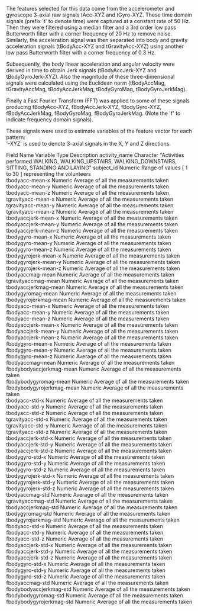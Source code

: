 The features selected for this data come from the accelerometer and gyroscope 3-axial raw signals tAcc-XYZ and tGyro-XYZ. These time domain signals (prefix 't' to denote time) were captured at a constant rate of 50 Hz. Then they were filtered using a median filter and a 3rd order low pass Butterworth filter with a corner frequency of 20 Hz to remove noise. Similarly, the acceleration signal was then separated into body and gravity acceleration signals (tBodyAcc-XYZ and tGravityAcc-XYZ) using another low pass Butterworth filter with a corner frequency of 0.3 Hz. 

Subsequently, the body linear acceleration and angular velocity were derived in time to obtain Jerk signals (tBodyAccJerk-XYZ and tBodyGyroJerk-XYZ). Also the magnitude of these three-dimensional signals were calculated using the Euclidean norm (tBodyAccMag, tGravityAccMag, tBodyAccJerkMag, tBodyGyroMag, tBodyGyroJerkMag). 

Finally a Fast Fourier Transform (FFT) was applied to some of these signals producing fBodyAcc-XYZ, fBodyAccJerk-XYZ, fBodyGyro-XYZ, fBodyAccJerkMag, fBodyGyroMag, fBodyGyroJerkMag. (Note the 'f' to indicate frequency domain signals). 

These signals were used to estimate variables of the feature vector for each pattern:  
'-XYZ' is used to denote 3-axial signals in the X, Y and Z directions.

Field Name                           	Variable Type                           	Description
activity_name                           	Character           	"Activities performed
                                                                WALKING, WALKING_UPSTAIRS, 
                                                                WALKING_DOWNSTAIRS, SITTING, 
                                                                STANDING AND LAYING"
subject_id                              	Numeric             	Range of values [ 1 to 30 ] representing the volunteers                         
tbodyacc-mean-x                         	Numeric             	Average of all the measurements taken                                           
tbodyacc-mean-y                         	Numeric             	Average of all the measurements taken                                           
tbodyacc-mean-z                         	Numeric             	Average of all the measurements taken                                           
tgravityacc-mean-x                      	Numeric             	Average of all the measurements taken                                           
tgravityacc-mean-y                      	Numeric             	Average of all the measurements taken                                           
tgravityacc-mean-z                      	Numeric             	Average of all the measurements taken                                           
tbodyaccjerk-mean-x                     	Numeric             	Average of all the measurements taken                                           
tbodyaccjerk-mean-y                     	Numeric             	Average of all the measurements taken                                           
tbodyaccjerk-mean-z                     	Numeric             	Average of all the measurements taken                                           
tbodygyro-mean-x                        	Numeric             	Average of all the measurements taken                                           
tbodygyro-mean-y                        	Numeric             	Average of all the measurements taken                                           
tbodygyro-mean-z                        	Numeric             	Average of all the measurements taken                                           
tbodygyrojerk-mean-x                    	Numeric             	Average of all the measurements taken                                           
tbodygyrojerk-mean-y                    	Numeric             	Average of all the measurements taken                                           
tbodygyrojerk-mean-z                    	Numeric             	Average of all the measurements taken                                           
tbodyaccmag-mean                        	Numeric             	Average of all the measurements taken                                           
tgravityaccmag-mean                     	Numeric             	Average of all the measurements taken                                           
tbodyaccjerkmag-mean                    	Numeric             	Average of all the measurements taken                                           
tbodygyromag-mean                       	Numeric             	Average of all the measurements taken                                           
tbodygyrojerkmag-mean                   	Numeric             	Average of all the measurements taken                                           
fbodyacc-mean-x                         	Numeric             	Average of all the measurements taken                                           
fbodyacc-mean-y                         	Numeric             	Average of all the measurements taken                                           
fbodyacc-mean-z                         	Numeric             	Average of all the measurements taken                                           
fbodyaccjerk-mean-x                     	Numeric             	Average of all the measurements taken                                           
fbodyaccjerk-mean-y                     	Numeric             	Average of all the measurements taken                                           
fbodyaccjerk-mean-z                     	Numeric             	Average of all the measurements taken                                           
fbodygyro-mean-x                        	Numeric             	Average of all the measurements taken                                           
fbodygyro-mean-y                        	Numeric             	Average of all the measurements taken                                           
fbodygyro-mean-z                        	Numeric             	Average of all the measurements taken                                           
fbodyaccmag-mean                        	Numeric             	Average of all the measurements taken                                           
fbodybodyaccjerkmag-mean                	Numeric             	Average of all the measurements taken                                           
fbodybodygyromag-mean                   	Numeric             	Average of all the measurements taken                                           
fbodybodygyrojerkmag-mean               	Numeric             	Average of all the measurements taken                                           
tbodyacc-std-x                          	Numeric             	Average of all the measurements taken                                           
tbodyacc-std-y                          	Numeric             	Average of all the measurements taken                                           
tbodyacc-std-z                          	Numeric             	Average of all the measurements taken                                           
tgravityacc-std-x                       	Numeric             	Average of all the measurements taken                                           
tgravityacc-std-y                       	Numeric             	Average of all the measurements taken                                           
tgravityacc-std-z                       	Numeric             	Average of all the measurements taken                                           
tbodyaccjerk-std-x                      	Numeric             	Average of all the measurements taken                                           
tbodyaccjerk-std-y                      	Numeric             	Average of all the measurements taken                                           
tbodyaccjerk-std-z                      	Numeric             	Average of all the measurements taken                                           
tbodygyro-std-x                         	Numeric             	Average of all the measurements taken                                           
tbodygyro-std-y                         	Numeric             	Average of all the measurements taken                                           
tbodygyro-std-z                         	Numeric             	Average of all the measurements taken                                           
tbodygyrojerk-std-x                     	Numeric             	Average of all the measurements taken                                           
tbodygyrojerk-std-y                     	Numeric             	Average of all the measurements taken                                           
tbodygyrojerk-std-z                     	Numeric             	Average of all the measurements taken                                           
tbodyaccmag-std                         	Numeric             	Average of all the measurements taken                                           
tgravityaccmag-std                      	Numeric             	Average of all the measurements taken                                           
tbodyaccjerkmag-std                     	Numeric             	Average of all the measurements taken                                           
tbodygyromag-std                        	Numeric             	Average of all the measurements taken                                           
tbodygyrojerkmag-std                    	Numeric             	Average of all the measurements taken                                           
fbodyacc-std-x                          	Numeric             	Average of all the measurements taken                                           
fbodyacc-std-y                          	Numeric             	Average of all the measurements taken                                           
fbodyacc-std-z                          	Numeric             	Average of all the measurements taken                                           
fbodyaccjerk-std-x                      	Numeric             	Average of all the measurements taken                                           
fbodyaccjerk-std-y                      	Numeric             	Average of all the measurements taken                                           
fbodyaccjerk-std-z                      	Numeric             	Average of all the measurements taken                                           
fbodygyro-std-x                         	Numeric             	Average of all the measurements taken                                           
fbodygyro-std-y                         	Numeric             	Average of all the measurements taken                                           
fbodygyro-std-z                         	Numeric             	Average of all the measurements taken                                           
fbodyaccmag-std                         	Numeric             	Average of all the measurements taken                                           
fbodybodyaccjerkmag-std                 	Numeric             	Average of all the measurements taken                                           
fbodybodygyromag-std                    	Numeric             	Average of all the measurements taken                                           
fbodybodygyrojerkmag-std                	Numeric             	Average of all the measurements taken                                           
